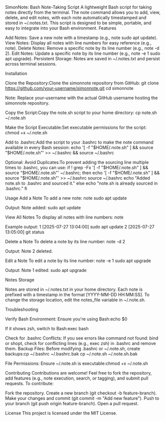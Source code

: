 SimonNote: Bash Note-Taking Script
A lightweight Bash script for taking notes directly from the terminal. The note command allows you to add, view, delete, and edit notes, with each note automatically timestamped and stored in ~/.notes.txt. This script is designed to be simple, portable, and easy to integrate into your Bash environment.
Features

Add Notes: Save a new note with a timestamp (e.g., note sudo apt update).
View Notes: Display all notes with line numbers for easy reference (e.g., note).
Delete Notes: Remove a specific note by its line number (e.g., note -d 2).
Edit Notes: Update a specific note by its line number (e.g., note -e 1 sudo apt upgrade).
Persistent Storage: Notes are saved in ~/.notes.txt and persist across terminal sessions.

Installation

Clone the Repository:Clone the simonnote repository from GitHub:
git clone https://github.com/your-username/simonnote.git
cd simonnote

Note: Replace your-username with the actual GitHub username hosting the simonnote repository.

Copy the Script:Copy the note.sh script to your home directory:
cp note.sh ~/.note.sh


Make the Script Executable:Set executable permissions for the script:
chmod +x ~/.note.sh


Add to .bashrc:Add the script to your .bashrc to make the note command available in every Bash session:
echo '[ -f "$HOME/.note.sh" ] && source "$HOME/.note.sh"' >> ~/.bashrc && source ~/.bashrc


Optional: Avoid Duplicates:To prevent adding the sourcing line multiple times to .bashrc, you can use:
if ! grep -Fx '[ -f "$HOME/.note.sh" ] && source "$HOME/.note.sh"' ~/.bashrc; then
    echo '[ -f "$HOME/.note.sh" ] && source "$HOME/.note.sh"' >> ~/.bashrc
    source ~/.bashrc
    echo "Added note.sh to .bashrc and sourced it."
else
    echo "note.sh is already sourced in .bashrc."
fi



Usage
Add a Note
To add a new note:
note sudo apt update

Output:
Note added: sudo apt update

View All Notes
To display all notes with line numbers:
note

Example output:
     1  [2025-07-27 13:04:00] sudo apt update
     2  [2025-07-27 13:05:00] git status

Delete a Note
To delete a note by its line number:
note -d 2

Output:
Note 2 deleted.

Edit a Note
To edit a note by its line number:
note -e 1 sudo apt upgrade

Output:
Note 1 edited: sudo apt upgrade

Notes Storage

Notes are stored in ~/.notes.txt in your home directory.
Each note is prefixed with a timestamp in the format [YYYY-MM-DD HH:MM:SS].
To change the storage location, edit the notes_file variable in ~/.note.sh.

Troubleshooting

Verify Bash Environment: Ensure you're using Bash:echo $0

If it shows zsh, switch to Bash:exec bash


Check for .bashrc Conflicts: If you see errors like command not found: bind or shopt, check for conflicting lines (e.g., exec zsh) in .bashrc and remove them.
Backup Files: Before modifying .bashrc or ~/.note.sh, create backups:cp ~/.bashrc ~/.bashrc.bak
cp ~/.note.sh ~/.note.sh.bak


File Permissions: Ensure ~/.note.sh is executable:chmod +x ~/.note.sh



Contributing
Contributions are welcome! Feel free to fork the repository, add features (e.g., note execution, search, or tagging), and submit pull requests. To contribute:

Fork the repository.
Create a new branch (git checkout -b feature-branch).
Make your changes and commit (git commit -m "Add new feature").
Push to your branch (git push origin feature-branch).
Open a pull request.

License
This project is licensed under the MIT License.
